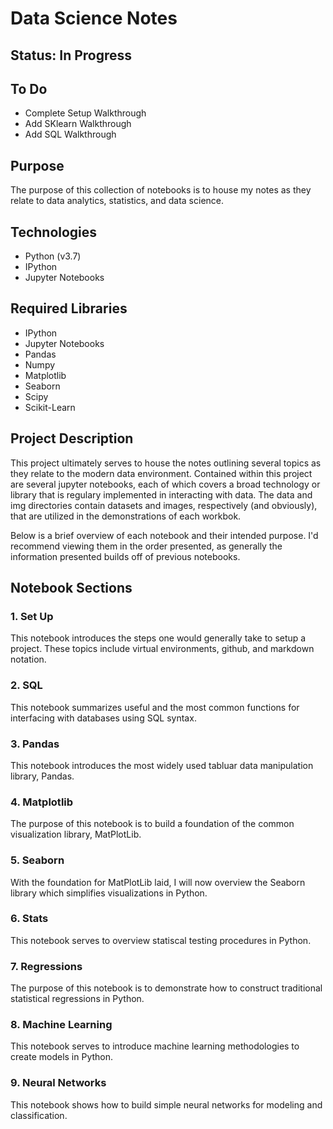 # Data Science Notes

## Status: In Progress

## To Do 
- Complete Setup Walkthrough
- Add SKlearn Walkthrough
- Add SQL Walkthrough

## Purpose

The purpose of this collection of notebooks is to house my notes as they relate to data analytics, statistics, and data science.

## Technologies 
- Python (v3.7)
- IPython
- Jupyter Notebooks

## Required Libraries
- IPython
- Jupyter Notebooks
- Pandas
- Numpy
- Matplotlib
- Seaborn
- Scipy
- Scikit-Learn

## Project Description

This project ultimately serves to house the notes outlining several topics as they relate to the modern data environment. Contained within this project are several jupyter notebooks, each of which covers a broad technology or library that is regulary implemented in interacting with data. The data and img directories contain datasets and images, respectively (and obviously), that are utilized in the demonstrations of each workbok.

Below is a brief overview of each notebook and their intended purpose. I'd recommend viewing them in the order presented, as generally the information presented builds off of previous notebooks. 

## Notebook Sections

### 1. Set Up
This notebook introduces the steps one would generally take to setup a project. These topics include virtual environments, github, and markdown notation.

### 2. SQL
This notebook summarizes useful and the most common functions for interfacing with databases using SQL syntax.

### 3. Pandas
This notebook introduces the most widely used tabluar data manipulation library, Pandas.

### 4. Matplotlib
The purpose of this notebook is to build a foundation of the common visualization library, MatPlotLib.

### 5. Seaborn
With the foundation for MatPlotLib laid, I will now overview the Seaborn library which simplifies visualizations in Python.

### 6. Stats
This notebook serves to overview statiscal testing procedures in Python. 

### 7. Regressions
The purpose of this notebook is to demonstrate how to construct traditional statistical regressions in Python.

### 8. Machine Learning
This notebook serves to introduce machine learning methodologies to create models in Python. 

### 9. Neural Networks
This notebook shows how to build simple neural networks for modeling and classification. 
